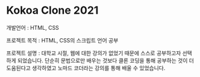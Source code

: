# Kokoa Clone 2021 

개발언어 : HTML, CSS

프로젝트 목적 : HTML, CSS의 스크립트 언어 공부

프로젝트 설명 : 대학교 시절, 웹에 대한 강의가 없었기 때문에 스스로 공부하고자 선택하게 되었습니다. 단순히 문법으로만 배우는 것보다 클론 코딩을 통해 공부하는 것이 더 도움된다고 생각하였고 노마드 코더라는 강의를 통해 배울 수 있었습니다. 
